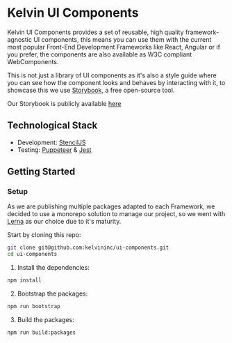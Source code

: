 # Kelvin UI Components

Kelvin UI Components provides a set of reusable, high quality framework-agnostic UI components, this means you can use them with the current most popular Front-End Development Frameworks like React, Angular or if you prefer, the components are also available as W3C compliant WebComponents.

This is not just a library of UI components as it's also a style guide where you can see how the component looks and behaves by interacting with it, to showcase this we use [Storybook](https://storybook.js.org/), a free open-source tool.

Our Storybook is publicly available [here](https://kelvininc.github.io/ui-components/)

## Technological Stack
* Development: [StencilJS](https://stenciljs.com/docs/introduction)
* Testing: [Puppeteer](https://pptr.dev/) & [Jest](https://jestjs.io/)
## Getting Started
### Setup

As we are publishing multiple packages adapted to each Framework, we decided to use a monorepo solution to manage our project, so we went with [Lerna](https://lerna.js.org/) as our choice due to it's maturity.

Start by cloning this repo:

```bash
git clone git@github.com:kelvininc/ui-components.git
cd ui-components
```

1. Install the dependencies:
```bash
npm install
```

2. Bootstrap the packages:
```bash
npm run bootstrap
```

3. Build the packages:
```bash
npm run build:packages
```
